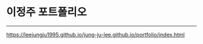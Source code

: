 # 이정주 포트폴리오
---------------------------------------

<https://leejungju1995.github.io/jung-ju-lee.github.io/portfolio/index.html>
